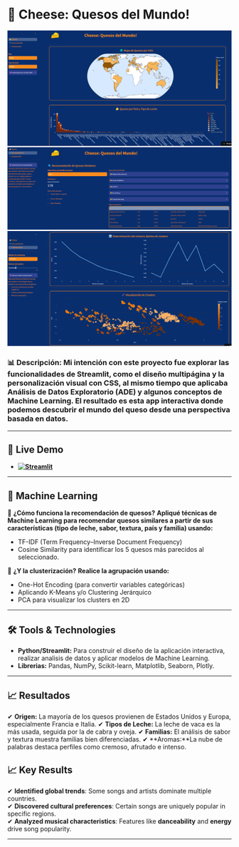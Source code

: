 # 🧀 Cheese: Quesos del Mundo!

<p align="center">
  <img src="images/cheese1.png" alt="Dashboard Preview" width="700"/>
  <img src="images/cheese2.png" alt="Dashboard Preview" width="700"/>
  <img src="images/cheese3.png" alt="Dashboard Preview" width="700"/>
</p>

### **📊 Descripción**: Mi intención con este proyecto fue explorar las funcionalidades de Streamlit, como el diseño multipágina y la personalización visual con CSS, al mismo tiempo que aplicaba Análisis de Datos Exploratorio (ADE) y algunos conceptos de Machine Learning. El resultado es esta app interactiva donde podemos descubrir el mundo del queso desde una perspectiva basada en datos.

---

## 🚀 Live Demo  
- **[![Streamlit](https://img.shields.io/badge/Streamlit-App-FF4B4B?style=for-the-badge&logo=streamlit&logoColor=white)](https://cheese-quesos.streamlit.app/)**

---

## 🤖 Machine Learning  
🧠 **¿Cómo funciona la recomendación de quesos?**
**Apliqué técnicas de Machine Learning para recomendar quesos similares a partir de sus características (tipo de leche, sabor, textura, país y familia) usando:**
 - TF-IDF (Term Frequency–Inverse Document Frequency)
 - Cosine Similarity para identificar los 5 quesos más parecidos al seleccionado.

🧠 **¿Y la clusterización?**
**Realice la agrupación usando:**
 - One-Hot Encoding (para convertir variables categóricas)
 - Aplicando K-Means y/o Clustering Jerárquico
 - PCA para visualizar los clusters en 2D

---

## 🛠️ Tools & Technologies  
- **Python/Streamlit:** Para construir el diseño de la aplicación interactiva, realizar analisis de datos y aplicar modelos de Machine Learning.  
- **Librerias:** Pandas, NumPy, Scikit-learn, Matplotlib, Seaborn, Plotly.  

---

## 📈 Resultados  
✔ **Origen:** La mayoría de los quesos provienen de Estados Unidos y Europa, especialmente Francia e Italia.
✔ **Tipos de Leche:** La leche de vaca es la más usada, seguida por la de cabra y oveja.
✔ **Familias:** El análisis de sabor y textura muestra familias bien diferenciadas.
✔ **Aromas:**La nube de palabras destaca perfiles como cremoso, afrutado e intenso.

## 📈 Key Results  
✔ **Identified global trends**: Some songs and artists dominate multiple countries.  
✔ **Discovered cultural preferences**: Certain songs are uniquely popular in specific regions.  
✔ **Analyzed musical characteristics**: Features like **danceability** and **energy** drive song popularity. 

---